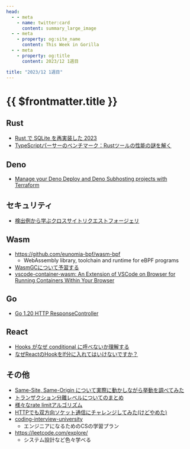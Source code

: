 ```yaml
---
head:
  - - meta
    - name: twitter:card
      content: summary_large_image
  - - meta
    - property: og:site_name
      content: This Week in Gorilla
  - - meta
    - property: og:title
      content: 2023/12 1週目

title: "2023/12 1週目"
---
```


# {{ $frontmatter.title }}

## Rust
- [Rust で SQLite を再実装した 2023](https://kawasin73.hatenablog.com/entry/2023/12/07/081734)
- [TypeScriptパーサーのベンチマーク：Rustツールの性能の謎を解く](https://zenn.dev/hd_nvim/articles/09483b0155ebb6)

## Deno
- [Manage your Deno Deploy and Deno Subhosting projects with Terraform](https://deno.com/blog/terraform)

## セキュリティ
- [検出例から学ぶクロスサイトリクエストフォージェリ](https://www.mbsd.jp/research/20220617/blog/)

## Wasm
- https://github.com/eunomia-bpf/wasm-bpf
  - WebAssembly library, toolchain and runtime for eBPF programs
- [WasmGCについて予習する](https://zenn.dev/askua/articles/afe3a3b43b82cb)
- [vscode-container-wasm: An Extension of VSCode on Browser for Running Containers Within Your Browser](https://medium.com/nttlabs/vscode-container-wasm-57d17dda7caa)

## Go
- [Go 1.20 HTTP ResponseController](https://future-architect.github.io/articles/20230128a/)

## React
- [Hooks がなぜ conditional に呼べないか理解する](https://zenn.dev/nissy_dev/scraps/e7a926b1014d79)
- [なぜReactのHookをIf分に入れてはいけないですか？](https://zenn.dev/villa_ak99/articles/e66691328fe483)

## その他
- [Same-Site, Same-Origin について実際に動かしながら挙動を調べてみた](https://dev.classmethod.jp/articles/same-site-same-origin/)
- [トランザクション分離レベルについてのまとめ](https://qiita.com/song_ss/items/38e514b05e9dabae3bdb)
- [様々なrate limitアルゴリズム](https://christina04.hatenablog.com/entry/rate-limiting-algorithm)
- [HTTPでも双方向ソケット通信にチャレンジしてみた(けどやめた)](https://qiita.com/shibukawa/items/1d098e3ba9e065215b40)
- [coding-interview-university](https://github.com/jwasham/coding-interview-university)
  - エンジニアになるためのCSの学習プラン
- https://leetcode.com/explore/
  - システム設計など色々学べる
